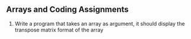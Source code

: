 ## Arrays and Coding Assignments
  1. Write a program that takes an array as argument, it should display the transpose matrix format of the array


